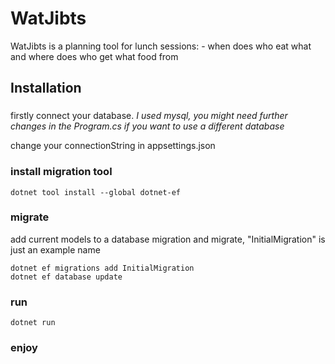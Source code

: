 # WatJibts
WatJibts is a planning tool for lunch sessions: - when does who eat what and where does who get what food from

## Installation
###
firstly connect your database. 
_I used mysql, you might need further changes in the  Program.cs if you want to use a different database_

change your connectionString in appsettings.json

### install migration tool
```
dotnet tool install --global dotnet-ef
```

### migrate
add current models to a database migration and migrate, "InitialMigration" is just an example name
```
dotnet ef migrations add InitialMigration
dotnet ef database update
```

### run
```
dotnet run
```

### enjoy
